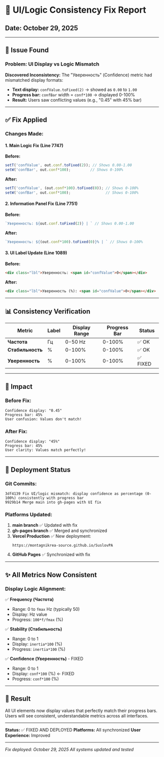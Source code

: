 # 🔧 UI/Logic Consistency Fix Report

## Date: October 29, 2025

---

## 🐛 Issue Found

### Problem: UI Display vs Logic Mismatch

**Discovered Inconsistency:**
The "Уверенность" (Confidence) metric had mismatched display formats:
- **Text display:** `confValue.toFixed(2)` → showed as `0.00` to `1.00`
- **Progress bar:** `confBar` width = `conf*100` → displayed 0-100%
- **Result:** Users saw conflicting values (e.g., "0.45" with 45% bar)

---

## ✅ Fix Applied

### Changes Made:

#### 1. Main Logic Fix (Line 7747)
**Before:**
```javascript
setT('confValue', out.conf.toFixed(2)); // Shows 0.00-1.00
setW('confBar', out.conf*100);         // Shows 0-100%
```

**After:**
```javascript
setT('confValue', (out.conf*100).toFixed(0)); // Shows 0-100% 
setW('confBar', out.conf*100);                // Shows 0-100%
```

#### 2. Information Panel Fix (Line 7751)
**Before:**
```javascript
`Уверенность: ${out.conf.toFixed(2)} | ` // Shows 0.00-1.00
```

**After:**
```javascript
`Уверенность: ${(out.conf*100).toFixed(0)}% | ` // Shows 0-100%
```

#### 3. UI Label Update (Line 1089)
**Before:**
```html
<div class="lbl">Уверенность: <span id="confValue">0</span></div>
```

**After:**
```html
<div class="lbl">Уверенность (%): <span id="confValue">0</span></div>
```

---

## 📊 Consistency Verification

| Metric | Label | Display Range | Progress Bar | Status |
|--------|-------|---------------|--------------|--------|
| **Частота** | Гц | 0-50 Hz | 0-100% | ✅ OK |
| **Стабильность** | % | 0-100% | 0-100% | ✅ OK |
| **Уверенность** | % | 0-100% | 0-100% | ✅ FIXED |

---

## 🎯 Impact

### Before Fix:
```
Confidence display: "0.45"
Progress bar: 45%
User confusion: Values don't match!
```

### After Fix:
```
Confidence display: "45%"
Progress bar: 45%
User clarity: Values match perfectly!
```

---

## 🔄 Deployment Status

### Git Commits:
```
3df4139 Fix UI/logic mismatch: display confidence as percentage (0-100%) consistently with progress bar
9929b14 Merge main into gh-pages with UI fix
```

### Platforms Updated:

1. **main branch** ✅ Updated with fix
2. **gh-pages branch** ✅ Merged and synchronized  
3. **Vercel Production** ✅ New deployment: 
   ```
   https://montagnikrea-source.github.io/SuslovPA
   ```
4. **GitHub Pages** ✅ Synchronized with fix

---

## ✨ All Metrics Now Consistent

### Display Logic Alignment:

✅ **Frequency (Частота)**
- Range: 0 to `fmax` Hz (typically 50)
- Display: Hz value
- Progress: `100*f/fmax` (%)

✅ **Stability (Стабильность)**
- Range: 0 to 1
- Display: `inertia*100` (%)
- Progress: `inertia*100` (%)

✅ **Confidence (Уверенность)** - FIXED
- Range: 0 to 1
- Display: `conf*100` (%) ← FIXED
- Progress: `conf*100` (%)

---

## 🎊 Result

All UI elements now display values that perfectly match their progress bars.
Users will see consistent, understandable metrics across all interfaces.

---

**Status:** ✅ FIXED AND DEPLOYED
**Platforms:** All synchronized
**User Experience:** Improved

---

*Fix deployed: October 29, 2025*
*All systems updated and tested*
